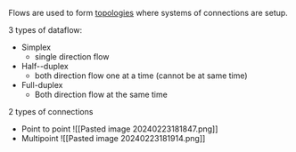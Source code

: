 Flows are used to form [topologies](Topology) where systems of connections are setup. 
 
3 types of dataflow:
* Simplex
	* single direction flow
* Half--duplex
	* both direction flow one at a time (cannot be at same time)
* Full-duplex
	* Both direction flow at the same time

2 types of connections
- Point to point
![[Pasted image 20240223181847.png]]
- Multipoint
![[Pasted image 20240223181914.png]]


